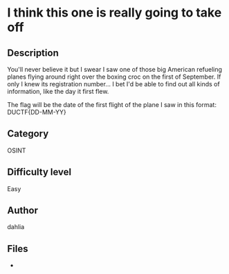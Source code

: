 # I think this one is really going to take off
## Description
You'll never believe it but I swear I saw one of those big American refueling planes flying around right over the boxing croc on the first of September. If only I knew its registration number... I bet I'd be able to find out all kinds of information, like the day it first flew.

The flag will be the date of the first flight of the plane I saw in this format: DUCTF{DD-MM-YY}
## Category
OSINT
## Difficulty level
Easy
## Author
dahlia
## Files
-
